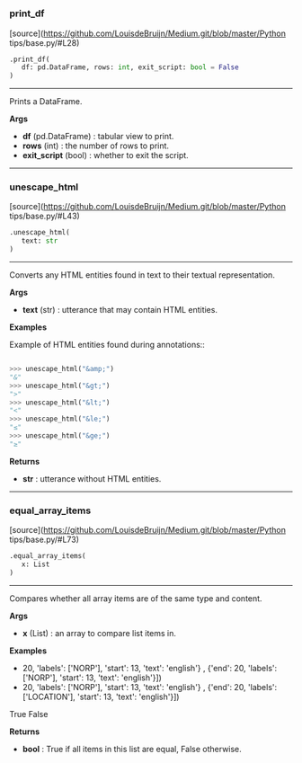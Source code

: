 #


### print_df
[source](https://github.com/LouisdeBruijn/Medium.git/blob/master/Python tips/base.py/#L28)
```python
.print_df(
   df: pd.DataFrame, rows: int, exit_script: bool = False
)
```

---
Prints a DataFrame.


**Args**

* **df** (pd.DataFrame) : tabular view to print.
* **rows** (int) : the number of rows to print.
* **exit_script** (bool) : whether to exit the script.


----


### unescape_html
[source](https://github.com/LouisdeBruijn/Medium.git/blob/master/Python tips/base.py/#L43)
```python
.unescape_html(
   text: str
)
```

---
Converts any HTML entities found in text to their textual representation.


**Args**

* **text** (str) : utterance that may contain HTML entities.


**Examples**


Example of HTML entities found during annotations::


```python

>>> unescape_html("&amp;")
"&"
>>> unescape_html("&gt;")
">"
>>> unescape_html("&lt;")
"<"
>>> unescape_html("&le;")
"≤"
>>> unescape_html("&ge;")
"≥"

```

**Returns**

* **str**  : utterance without HTML entities.


----


### equal_array_items
[source](https://github.com/LouisdeBruijn/Medium.git/blob/master/Python tips/base.py/#L73)
```python
.equal_array_items(
   x: List
)
```

---
Compares whether all array items are of the same type and content.


**Args**

* **x** (List) : an array to compare list items in.


**Examples**

* 20, 'labels': ['NORP'], 'start': 13, 'text': 'english'}         , {'end': 20, 'labels': ['NORP'], 'start': 13, 'text': 'english'}])
* 20, 'labels': ['NORP'], 'start': 13, 'text': 'english'}         , {'end': 20, 'labels': ['LOCATION'], 'start': 13, 'text': 'english'}])

True
False


**Returns**

* **bool**  : True if all items in this list are equal, False otherwise.

